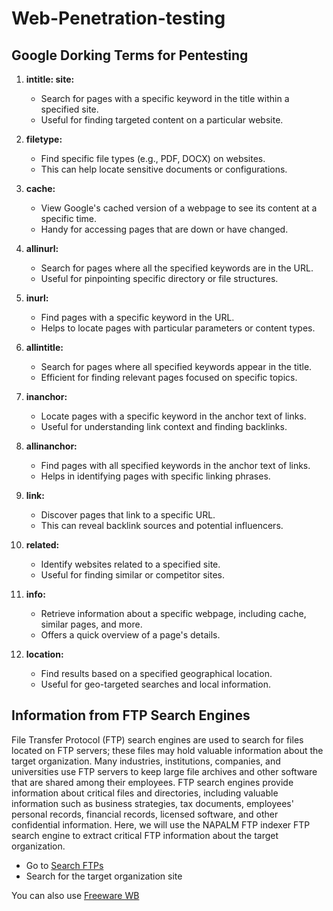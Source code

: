 # Web-Penetration-testing


## Google Dorking Terms for Pentesting

1. **intitle: site:**
   - Search for pages with a specific keyword in the title within a specified site.
   - Useful for finding targeted content on a particular website.

2. **filetype:**
   - Find specific file types (e.g., PDF, DOCX) on websites.
   - This can help locate sensitive documents or configurations.

3. **cache:**
   - View Google's cached version of a webpage to see its content at a specific time.
   - Handy for accessing pages that are down or have changed.

4. **allinurl:**
   - Search for pages where all the specified keywords are in the URL.
   - Useful for pinpointing specific directory or file structures.

5. **inurl:**
   - Find pages with a specific keyword in the URL.
   - Helps to locate pages with particular parameters or content types.

6. **allintitle:**
   - Search for pages where all specified keywords appear in the title.
   - Efficient for finding relevant pages focused on specific topics.

7. **inanchor:**
   - Locate pages with a specific keyword in the anchor text of links.
   - Useful for understanding link context and finding backlinks.

8. **allinanchor:**
   - Find pages with all specified keywords in the anchor text of links.
   - Helps in identifying pages with specific linking phrases.

9. **link:**
   - Discover pages that link to a specific URL.
   - This can reveal backlink sources and potential influencers.

10. **related:**
    - Identify websites related to a specified site.
    - Useful for finding similar or competitor sites.

11. **info:**
    - Retrieve information about a specific webpage, including cache, similar pages, and more.
    - Offers a quick overview of a page's details.

12. **location:**
    - Find results based on a specified geographical location.
    - Useful for geo-targeted searches and local information.

## Information from FTP Search Engines

File Transfer Protocol (FTP) search engines are used to search for files located on FTP servers; these files may hold valuable information about the target organization. Many industries, institutions, companies, and universities use FTP servers to keep large file archives and other software that are shared among their employees. FTP search engines provide information about critical files and directories, including valuable information such as business strategies, tax documents, employees' personal records, financial records, licensed software, and other confidential information. Here, we will use the NAPALM FTP indexer FTP search engine to extract critical FTP information about the target organization.

- Go to [Search FTPs](https://www.searchftps.net/)
- Search for the target organization site

You can also use [Freeware WB](http://www.freewarewb.com)
